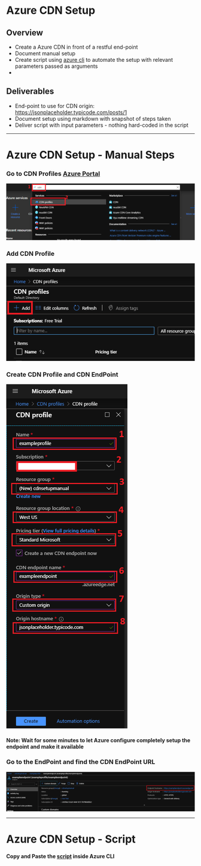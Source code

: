 # Azure CDN Setup

## Overview

* Create a Azure CDN in front of a restful end-point
* Document manual setup
* Create script using [azure cli](https://docs.microsoft.com/en-us/cli/azure/?view=azure-cli-latest) to automate the setup with relevant parameters passed as arguments
* 

## Deliverables

* End-point to use for CDN origin: https://jsonplaceholder.typicode.com/posts/1
* Document setup using markdown with snapshot of steps taken
* Deliver script with input parameters - nothing hard-coded in the script

---------------------------------------------------------------------------------------------------------------------------------------

# Azure CDN Setup - Manual Steps

### Go to CDN Profiles [Azure Portal](https://portal.azure.com/)
![](https://github.com/MuddassirNayyer/azurecdn-setup/blob/master/Images/az1.PNG)

### Add CDN Profile
![](https://github.com/MuddassirNayyer/azurecdn-setup/blob/master/Images/az2.PNG)

### Create CDN Profile and CDN EndPoint
![](https://github.com/MuddassirNayyer/azurecdn-setup/blob/master/Images/az3.PNG)

#### Note: Wait for some minutes to let Azure configure completely setup the endpoint and make it available

### Go to the EndPoint and find the CDN EndPoint URL
![](https://github.com/MuddassirNayyer/azurecdn-setup/blob/master/Images/az4.PNG)

---------------------------------------------------------------------------------------------------------------------------------------

# Azure CDN Setup - Script

#### Copy and Paste the [script](https://github.com/MuddassirNayyer/azurecdn-setup/blob/master/cdnSetup.sh) inside Azure CLI
